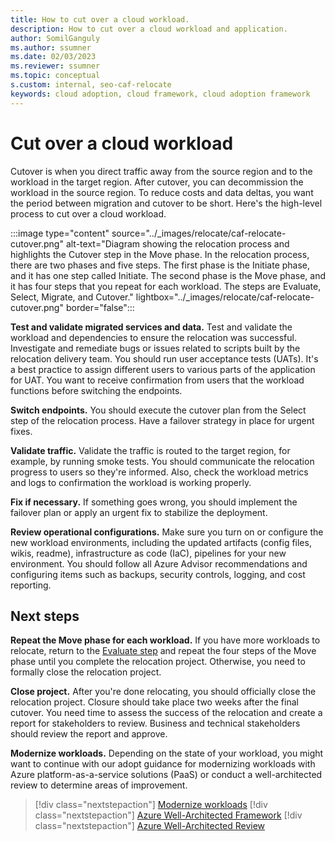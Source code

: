 ```yaml
---
title: How to cut over a cloud workload.
description: How to cut over a cloud workload and application.
author: SomilGanguly
ms.author: ssumner
ms.date: 02/03/2023
ms.reviewer: ssumner
ms.topic: conceptual
s.custom: internal, seo-caf-relocate
keywords: cloud adoption, cloud framework, cloud adoption framework
---
```

# Cut over a cloud workload

Cutover is when you direct traffic away from the source region and to the workload in the target region. After cutover, you can decommission the workload in the source region. To reduce costs and data deltas, you want the period between migration and cutover to be short. Here's the high-level process to cut over a cloud workload.

:::image type="content" source="../_images/relocate/caf-relocate-cutover.png" alt-text="Diagram showing the relocation process and highlights the Cutover step in the Move phase. In the relocation process, there are two phases and five steps. The first phase is the Initiate phase, and it has one step called Initiate. The second phase is the Move phase, and it has four steps that you repeat for each workload. The steps are Evaluate, Select, Migrate, and Cutover." lightbox="../_images/relocate/caf-relocate-cutover.png" border="false":::

**Test and validate migrated services and data.** Test and validate the workload and dependencies to ensure the relocation was successful. Investigate and remediate bugs or issues related to scripts built by the relocation delivery team. You should run user acceptance tests (UATs). It's a best practice to assign different users to various parts of the application for UAT. You want to receive confirmation from users that the workload functions before switching the endpoints.

**Switch endpoints.** You should execute the cutover plan from the Select step of the relocation process. Have a failover strategy in place for urgent fixes.

**Validate traffic.** Validate the traffic is routed to the target region, for example, by running smoke tests. You should communicate the relocation progress to users so they're informed. Also, check the workload metrics and logs to confirmation the workload is working properly.

**Fix if necessary.** If something goes wrong, you should implement the failover plan or apply an urgent fix to stabilize the deployment.

**Review operational configurations.** Make sure you turn on or configure the new workload environments, including the updated artifacts (config files, wikis, readme), infrastructure as code (IaC), pipelines for your new environment. You should follow all Azure Advisor recommendations and configuring items such as backups, security controls, logging, and cost reporting.

## Next steps

**Repeat the Move phase for each workload.** If you have more workloads to relocate, return to the [Evaluate step](evaluate.md) and repeat the four steps of the Move phase until you complete the relocation project. Otherwise, you need to formally close the relocation project.

**Close project.** After you're done relocating, you should officially close the relocation project. Closure should take place two weeks after the final cutover. You need time to assess the success of the relocation and create a report for stakeholders to review. Business and technical stakeholders should review the report and approve.

**Modernize workloads.** Depending on the state of your workload, you might want to continue with our adopt guidance for modernizing workloads with Azure platform-as-a-service solutions (PaaS) or conduct a well-architected review to determine areas of improvement.

> [!div class="nextstepaction"]
> [Modernize workloads](../modernize/index.md)
> [!div class="nextstepaction"]
> [Azure Well-Architected Framework](/azure/architecture/framework/)
> [!div class="nextstepaction"]
> [Azure Well-Architected Review](/assessments/azure-architecture-review/)
